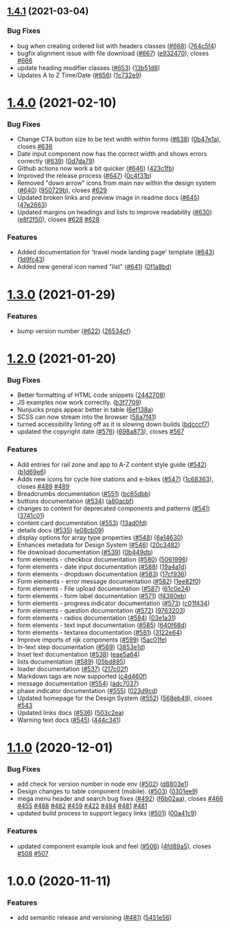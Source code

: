 ## [1.4.1](https://github.com/wmcadigital/wmn-design-system/compare/v1.4.0...v1.4.1) (2021-03-04)


### Bug Fixes

* bug when creating ordered list with headers classes ([#668](https://github.com/wmcadigital/wmn-design-system/issues/668)) ([764c5f4](https://github.com/wmcadigital/wmn-design-system/commit/764c5f4926c4c8159987cd6d83819e7c852de404))
* bugfix alignment issue with file download ([#667](https://github.com/wmcadigital/wmn-design-system/issues/667)) ([e932470](https://github.com/wmcadigital/wmn-design-system/commit/e9324709db7a6ebdbdc77dd406f10a64f6c4b2a4)), closes [#666](https://github.com/wmcadigital/wmn-design-system/issues/666)
* update heading modifier classes ([#653](https://github.com/wmcadigital/wmn-design-system/issues/653)) ([13b51d8](https://github.com/wmcadigital/wmn-design-system/commit/13b51d8732ccf85a001921ba9343e52f6ff61324))
* Updates A to Z Time/Date ([#656](https://github.com/wmcadigital/wmn-design-system/issues/656)) ([1c732e9](https://github.com/wmcadigital/wmn-design-system/commit/1c732e9d29de94a236e32f2dac98b157e202360b))

# [1.4.0](https://github.com/wmcadigital/wmn-design-system/compare/v1.3.0...v1.4.0) (2021-02-10)


### Bug Fixes

* Change CTA button size to be text width within forms ([#638](https://github.com/wmcadigital/wmn-design-system/issues/638)) ([0b47e1a](https://github.com/wmcadigital/wmn-design-system/commit/0b47e1a63c69b7dc64de6317002965b10c47e469)), closes [#636](https://github.com/wmcadigital/wmn-design-system/issues/636)
* Date input component now has the correct width and shows errors correctly ([#639](https://github.com/wmcadigital/wmn-design-system/issues/639)) ([0d7da79](https://github.com/wmcadigital/wmn-design-system/commit/0d7da794303132a1ccf411dbcb56f900eef2d8ea))
* Github actions now work a bit quicker ([#646](https://github.com/wmcadigital/wmn-design-system/issues/646)) ([423c1fb](https://github.com/wmcadigital/wmn-design-system/commit/423c1fbcf788ab735784bdce6c35b5e9e22f5312))
* Improved the release process ([#647](https://github.com/wmcadigital/wmn-design-system/issues/647)) ([0c4f31b](https://github.com/wmcadigital/wmn-design-system/commit/0c4f31b42205f7a2b6d71f8702ed7e61cc610ee9))
* Removed "down arrow" icons from main nav within the design system ([#640](https://github.com/wmcadigital/wmn-design-system/issues/640)) ([950729b](https://github.com/wmcadigital/wmn-design-system/commit/950729b9e4096a3047c719650c1bffc3969f6c19)), closes [#629](https://github.com/wmcadigital/wmn-design-system/issues/629)
* Updated broken links and preview image in readme docs ([#645](https://github.com/wmcadigital/wmn-design-system/issues/645)) ([47e2663](https://github.com/wmcadigital/wmn-design-system/commit/47e26630b97f89c094c865e581ade20aa60294b1))
* Updated margins on headings and lists to improve readability ([#630](https://github.com/wmcadigital/wmn-design-system/issues/630)) ([e8f2f50](https://github.com/wmcadigital/wmn-design-system/commit/e8f2f5076a41fd7edaa63d9be63ddb14905b092c)), closes [#628](https://github.com/wmcadigital/wmn-design-system/issues/628) [#628](https://github.com/wmcadigital/wmn-design-system/issues/628)


### Features

* Added documentation for 'travel mode landing page' template ([#643](https://github.com/wmcadigital/wmn-design-system/issues/643)) ([1d9fc43](https://github.com/wmcadigital/wmn-design-system/commit/1d9fc43d2e46510cf3fe95472a4382ec4c6d68f6))
* Added new general icon named "list" ([#641](https://github.com/wmcadigital/wmn-design-system/issues/641)) ([0f1a8bd](https://github.com/wmcadigital/wmn-design-system/commit/0f1a8bd90d978d6f04fb324ba100a793cc7252cc))

# [1.3.0](https://github.com/wmcadigital/wmn-design-system/compare/v1.2.0...v1.3.0) (2021-01-29)


### Features

* bump version number ([#622](https://github.com/wmcadigital/wmn-design-system/issues/622)) ([26534cf](https://github.com/wmcadigital/wmn-design-system/commit/26534cfbed0faed660cd5301278f89db5a43c121))

# [1.2.0](https://github.com/wmcadigital/wmn-design-system/compare/v1.1.0...v1.2.0) (2021-01-20)


### Bug Fixes

* Better formatting of HTML code snippets ([2442708](https://github.com/wmcadigital/wmn-design-system/commit/2442708fabff2d3aacc3cb698bbff82f4b289071))
* JS examples now work correctly. ([b3f7709](https://github.com/wmcadigital/wmn-design-system/commit/b3f7709c5ac585ea425530f09338158b7f04a051))
* Nunjucks props appear better in table ([6ef138a](https://github.com/wmcadigital/wmn-design-system/commit/6ef138a3f44697311953a0d766ef69d8d2632529))
* SCSS can now stream into the browser ([58a7f41](https://github.com/wmcadigital/wmn-design-system/commit/58a7f419b45519cc05053a472a4bd88e43692d3a))
* turned accessibility linting off as it is slowing down builds ([bdcccf7](https://github.com/wmcadigital/wmn-design-system/commit/bdcccf7ad3615654c33acd06979c877eade73051))
* updated the copyright date ([#576](https://github.com/wmcadigital/wmn-design-system/issues/576)) ([698a873](https://github.com/wmcadigital/wmn-design-system/commit/698a8734086bf4e1372c8494c3ffb61d73b9681a)), closes [#567](https://github.com/wmcadigital/wmn-design-system/issues/567)


### Features

* Add entries for rail zone and app to A-Z content style guide ([#542](https://github.com/wmcadigital/wmn-design-system/issues/542)) ([b1d69e6](https://github.com/wmcadigital/wmn-design-system/commit/b1d69e6b40539591d5ed12602601fc31a4335e52))
* Adds new icons for cycle hire stations and e-bikes ([#547](https://github.com/wmcadigital/wmn-design-system/issues/547)) ([1c68363](https://github.com/wmcadigital/wmn-design-system/commit/1c683631d7b82fad640aac85a8f3fb1616cb80f5)), closes [#489](https://github.com/wmcadigital/wmn-design-system/issues/489) [#489](https://github.com/wmcadigital/wmn-design-system/issues/489)
* Breadcrumbs documentation ([#551](https://github.com/wmcadigital/wmn-design-system/issues/551)) ([bc65dbb](https://github.com/wmcadigital/wmn-design-system/commit/bc65dbbc3d8c19fb9c7fd1f4c51860460cd11195))
* buttons documentation ([#534](https://github.com/wmcadigital/wmn-design-system/issues/534)) ([a80acbf](https://github.com/wmcadigital/wmn-design-system/commit/a80acbfea154e10c2ccd208224202e8c267cb558))
* changes to content for deprecated components and patterns ([#541](https://github.com/wmcadigital/wmn-design-system/issues/541)) ([3741c01](https://github.com/wmcadigital/wmn-design-system/commit/3741c01aa705129fc59905f66d852a0d8f72fb4a))
* content card documentation ([#553](https://github.com/wmcadigital/wmn-design-system/issues/553)) ([13ad0fd](https://github.com/wmcadigital/wmn-design-system/commit/13ad0fdabb908eab4cc17d79bc31dbfee64a2aeb))
* details docs ([#535](https://github.com/wmcadigital/wmn-design-system/issues/535)) ([e08cb09](https://github.com/wmcadigital/wmn-design-system/commit/e08cb0990ec253a4d8b9b3a35ad31227b89e8075))
* display options for array type properties ([#548](https://github.com/wmcadigital/wmn-design-system/issues/548)) ([6e14630](https://github.com/wmcadigital/wmn-design-system/commit/6e14630e14005db36369c3521709c3df6e783f60))
* Enhances metadata for Design System ([#546](https://github.com/wmcadigital/wmn-design-system/issues/546)) ([20c3482](https://github.com/wmcadigital/wmn-design-system/commit/20c34827ffdeb442bacd6d79cb5cfdc48e921209))
* file download documentation ([#539](https://github.com/wmcadigital/wmn-design-system/issues/539)) ([0b449db](https://github.com/wmcadigital/wmn-design-system/commit/0b449db8618dfa6a12f75535f34835c7f638a092))
* form elements - checkbox documentation ([#580](https://github.com/wmcadigital/wmn-design-system/issues/580)) ([5061996](https://github.com/wmcadigital/wmn-design-system/commit/506199626c581391668a86d481bc4e4be30fffca))
* form elements - date input documentation ([#588](https://github.com/wmcadigital/wmn-design-system/issues/588)) ([19a4a1d](https://github.com/wmcadigital/wmn-design-system/commit/19a4a1d312c82d718397369462e5b82ff2cc898a))
* form elements - dropdown documentation ([#583](https://github.com/wmcadigital/wmn-design-system/issues/583)) ([17cf936](https://github.com/wmcadigital/wmn-design-system/commit/17cf936c993a4769d7e45970383a7a92e6553a71))
* Form elements - error message documentation ([#582](https://github.com/wmcadigital/wmn-design-system/issues/582)) ([1ee82f0](https://github.com/wmcadigital/wmn-design-system/commit/1ee82f0a965ea71f1402a4ed2525e705cf9dc9e6))
* form elements - File upload documentation ([#587](https://github.com/wmcadigital/wmn-design-system/issues/587)) ([61c0e24](https://github.com/wmcadigital/wmn-design-system/commit/61c0e240ca35acef69c2f78dbc8315d52b21f461))
* form elements - form label documentation ([#571](https://github.com/wmcadigital/wmn-design-system/issues/571)) ([f4380eb](https://github.com/wmcadigital/wmn-design-system/commit/f4380eb8fd367b724857a29da1b3ecabf6a4b350))
* form elements - progress indicator documentation ([#573](https://github.com/wmcadigital/wmn-design-system/issues/573)) ([c01f434](https://github.com/wmcadigital/wmn-design-system/commit/c01f4346bc03471ce713a9d7c8390526392c7adb))
* form elements - question documentation ([#572](https://github.com/wmcadigital/wmn-design-system/issues/572)) ([9763203](https://github.com/wmcadigital/wmn-design-system/commit/976320378ac781c1da147ef600f971b3220aa488))
* form elements - radios documentation ([#584](https://github.com/wmcadigital/wmn-design-system/issues/584)) ([03e1a31](https://github.com/wmcadigital/wmn-design-system/commit/03e1a313242e76fc6833d6271c9991f735021d00))
* form elements - text input documentation ([#585](https://github.com/wmcadigital/wmn-design-system/issues/585)) ([640f68d](https://github.com/wmcadigital/wmn-design-system/commit/640f68d8a03805ed127a58b6b8c45de78900489b))
* form elements - textarea documentation ([#581](https://github.com/wmcadigital/wmn-design-system/issues/581)) ([3122e64](https://github.com/wmcadigital/wmn-design-system/commit/3122e64b575b8ffbc930e64a9009174034c7f433))
* Improve imports of njk components ([#599](https://github.com/wmcadigital/wmn-design-system/issues/599)) ([5ac01fe](https://github.com/wmcadigital/wmn-design-system/commit/5ac01feacf49d564ce73b091c01c58b1bfa06c58))
* In-text step documentation ([#569](https://github.com/wmcadigital/wmn-design-system/issues/569)) ([3853e1d](https://github.com/wmcadigital/wmn-design-system/commit/3853e1d8b19c19043b90508f0ef2626ae35f7ffb))
* Inset text documentation ([#538](https://github.com/wmcadigital/wmn-design-system/issues/538)) ([eae5a64](https://github.com/wmcadigital/wmn-design-system/commit/eae5a646848756553ddf8a58ab5636bfdbda05d2))
* lists documentation ([#589](https://github.com/wmcadigital/wmn-design-system/issues/589)) ([05bd895](https://github.com/wmcadigital/wmn-design-system/commit/05bd895a448776029b370234c14406aeece6d7a4))
* loader documentation ([#537](https://github.com/wmcadigital/wmn-design-system/issues/537)) ([217c02f](https://github.com/wmcadigital/wmn-design-system/commit/217c02f4bae262c479007afc0cb169e28bb4ee4a))
* Markdown tags are now supported ([c4d460f](https://github.com/wmcadigital/wmn-design-system/commit/c4d460f0d2f69fb599764ba0673a822e012265e6))
* message documentation ([#554](https://github.com/wmcadigital/wmn-design-system/issues/554)) ([adc7037](https://github.com/wmcadigital/wmn-design-system/commit/adc7037c88aa942e3aa277e8de76c78ec7679cb2))
* phase indicator documentation ([#555](https://github.com/wmcadigital/wmn-design-system/issues/555)) ([023d9cd](https://github.com/wmcadigital/wmn-design-system/commit/023d9cdb2b7d85b1a03334db93618284dae08479))
* Updated homepage for the Design System ([#552](https://github.com/wmcadigital/wmn-design-system/issues/552)) ([568eb49](https://github.com/wmcadigital/wmn-design-system/commit/568eb496094a6f93082b4f68641d98cdccbd654d)), closes [#543](https://github.com/wmcadigital/wmn-design-system/issues/543)
* Updated links docs ([#536](https://github.com/wmcadigital/wmn-design-system/issues/536)) ([503c2ea](https://github.com/wmcadigital/wmn-design-system/commit/503c2ea5083b3b53dd5e78e9bbb4051105fc4e5f))
* Warning text docs ([#545](https://github.com/wmcadigital/wmn-design-system/issues/545)) ([444c341](https://github.com/wmcadigital/wmn-design-system/commit/444c3413405e437c14dedeec153200955ac9a2c1))

# [1.1.0](https://github.com/wmcadigital/wmn-design-system/compare/v1.0.0...v1.1.0) (2020-12-01)


### Bug Fixes

* add check for version number in node env ([#502](https://github.com/wmcadigital/wmn-design-system/issues/502)) ([d8803e1](https://github.com/wmcadigital/wmn-design-system/commit/d8803e1009ab0dbbc8592abf79edd4ed6b323777))
* Design changes to table component (mobile). ([#503](https://github.com/wmcadigital/wmn-design-system/issues/503)) ([0301ee9](https://github.com/wmcadigital/wmn-design-system/commit/0301ee96699ca0265261c6b66bd425cff88afb1f))
* mega menu header and search bug fixes ([#492](https://github.com/wmcadigital/wmn-design-system/issues/492)) ([f6b02aa](https://github.com/wmcadigital/wmn-design-system/commit/f6b02aab4b013228a72eb349ef087c37e094f43c)), closes [#466](https://github.com/wmcadigital/wmn-design-system/issues/466) [#455](https://github.com/wmcadigital/wmn-design-system/issues/455) [#488](https://github.com/wmcadigital/wmn-design-system/issues/488) [#482](https://github.com/wmcadigital/wmn-design-system/issues/482) [#459](https://github.com/wmcadigital/wmn-design-system/issues/459) [#422](https://github.com/wmcadigital/wmn-design-system/issues/422) [#484](https://github.com/wmcadigital/wmn-design-system/issues/484) [#481](https://github.com/wmcadigital/wmn-design-system/issues/481) [#481](https://github.com/wmcadigital/wmn-design-system/issues/481)
* updated build process to support legacy links ([#501](https://github.com/wmcadigital/wmn-design-system/issues/501)) ([00a41c9](https://github.com/wmcadigital/wmn-design-system/commit/00a41c9143306750526129b698c46679b7ca3bcc))


### Features

* updated component example look and feel ([#506](https://github.com/wmcadigital/wmn-design-system/issues/506)) ([4fd89a5](https://github.com/wmcadigital/wmn-design-system/commit/4fd89a55c8d6919caf37a79fc6a3372eecad452e)), closes [#508](https://github.com/wmcadigital/wmn-design-system/issues/508) [#507](https://github.com/wmcadigital/wmn-design-system/issues/507)

# 1.0.0 (2020-11-11)


### Features

* add semantic release and versioning ([#481](https://github.com/wmcadigital/wmn-design-system/issues/481)) ([5451e56](https://github.com/wmcadigital/wmn-design-system/commit/5451e5616748dba0b34759a206a19c83ffdb47a4))
